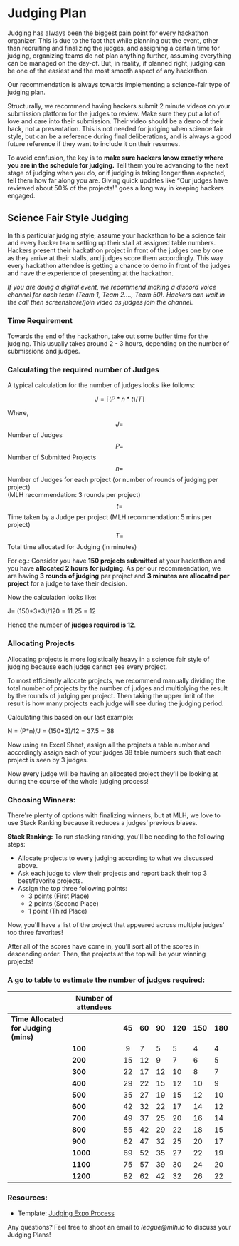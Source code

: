 # Judging Plan

Judging has always been the biggest pain point for every hackathon organizer. This is due to the fact that while planning out the event, other than recruiting and finalizing the judges, and assigning a certain time for judging, organizing teams do not plan anything further, assuming everything can be managed on the day-of. But, in reality, if planned right, judging can be one of the easiest and the most smooth aspect of any hackathon.

Our recommendation is always towards implementing a science-fair type of judging plan.&#x20;

Structurally, we recommend having hackers submit 2 minute videos on your submission platform for the judges to review. Make sure they put a lot of love and care into their submission. Their video should be a demo of their hack, not a presentation. This is not needed for judging when science fair style, but can be a reference during final deliberations, and is always a good future reference if they want to include it on their resumes.&#x20;

To avoid confusion, the key is to **make sure hackers know exactly where you are in the schedule for judging.** Tell them you’re advancing to the next stage of judging when you do, or if judging is taking longer than expected, tell them how far along you are. Giving quick updates like “Our judges have reviewed about 50% of the projects!” goes a long way in keeping hackers engaged.



## Science Fair Style Judging

In this particular judging style, assume your hackathon to be a science fair and every hacker team setting up their stall at assigned table numbers. Hackers present their hackathon project in front of the judges one by one as they arrive at their stalls, and judges score them accordingly. This way every hackathon attendee is getting a chance to demo in front of the judges and have the experience of presenting at the hackathon.&#x20;

_If you are doing a digital event, we recommend making a discord voice channel for each team (Team 1, Team 2...., Team 50). Hackers can wait in the call then screenshare/join video as judges join the channel._

### Time Requirement

Towards the end of the hackathon, take out some buffer time for the judging. This usually takes around 2 - 3 hours, depending on the number of submissions and judges.

### Calculating the required number of Judges

A typical calculation for the number of judges looks like follows:

$$J = ⌈(P * n * t )/ T⌉$$

Where,\
$$J =$$ Number of Judges\
$$P =$$ Number of Submitted Projects\
$$n =$$ Number of Judges for each project (or number of rounds of judging per project)\
(MLH recommendation: 3 rounds per project)\
$$t =$$ Time taken by a Judge per project (MLH recommendation: 5 mins per project)\
$$T =$$ Total time allocated for Judging (in minutes)

For eg.: Consider you have **150 projects submitted** at your hackathon and you have **allocated 2 hours for judging**. As per our recommendation, we are having **3 rounds of judging** per project and **3 minutes are allocated per project** for a judge to take their decision.

Now the calculation looks like:

J= (150\*3\*3)/120 = 11.25 = 12

Hence the number of **judges required is 12**.

### Allocating Projects

Allocating projects is more logistically heavy in a science fair style of judging because each judge cannot see every project.

To most efficiently allocate projects, we recommend manually dividing the total number of projects by the number of judges and multiplying the result by the rounds of judging per project. Then taking the upper limit of the result is how many projects each judge will see during the judging period.

Calculating this based on our last example:

N = (P\*n)/J = (150\*3)/12 = 37.5 = 38

Now using an Excel Sheet, assign all the projects a table number and accordingly assign each of your judges 38 table numbers such that each project is seen by 3 judges.

Now every judge will be having an allocated project they'll be looking at during the course of the whole judging process!

### Choosing Winners:

There're plenty of options with finalizing winners, but at MLH, we love to use Stack Ranking because it reduces a judges’ previous biases.

**Stack Ranking:** To run stacking ranking, you'll be needing to the following steps:

* Allocate projects to every judging according to what we discussed above.
* Ask each judge to view their projects and report back their top 3 best/favorite projects.
* Assign the top three following points:
  * 3 points (First Place)&#x20;
  * 2 points (Second Place)
  * 1 point (Third Place)

Now, you'll have a list of the project that appeared across multiple judges' top three favorites!

After all of the scores have come in, you’ll sort all of the scores in descending order. Then, the projects at the top will be your winning projects!

### A go to table to estimate the number of judges required:

|                                       | **Number of attendees** |        |        |        |         |         |         |
| ------------------------------------- | ----------------------- | :----: | ------ | ------ | ------- | ------- | ------- |
| **Time Allocated for Judging (mins)** |                         | **45** | **60** | **90** | **120** | **150** | **180** |
|                                       | **100**                 |    9   | 7      | 5      | 5       | 4       | 4       |
|                                       | **200**                 |   15   | 12     | 9      | 7       | 6       | 5       |
|                                       | **300**                 |   22   | 17     | 12     | 10      | 8       | 7       |
|                                       | **400**                 |   29   | 22     | 15     | 12      | 10      | 9       |
|                                       | **500**                 |   35   | 27     | 19     | 15      | 12      | 10      |
|                                       | **600**                 |   42   | 32     | 22     | 17      | 14      | 12      |
|                                       | **700**                 |   49   | 37     | 25     | 20      | 16      | 14      |
|                                       | **800**                 |   55   | 42     | 29     | 22      | 18      | 15      |
|                                       | **900**                 |   62   | 47     | 32     | 25      | 20      | 17      |
|                                       | **1000**                |   69   | 52     | 35     | 27      | 22      | 19      |
|                                       | **1100**                |   75   | 57     | 39     | 30      | 24      | 20      |
|                                       | **1200**                |   82   | 62     | 42     | 32      | 26      | 22      |

### Resources:

* Template: [Judging Expo Process ](https://docs.google.com/spreadsheets/d/1eyfZmUMA63oG\_89l6n6zpHj\_o5V2xwS-gyndmTl5Z24/edit?usp=sharing)

Any questions? Feel free to shoot an email to _league@mlh.io_ to discuss your Judging Plans!
